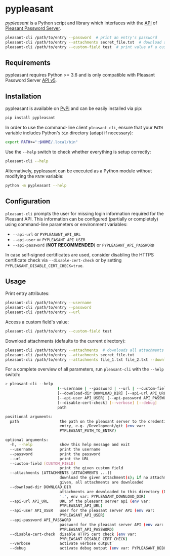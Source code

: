 # pypleasant

*pypleasant* is a Python script and library which interfaces with
the [API](https://pleasantsolutions.com/info/pleasant-password-server/m-programmatic-access/restful-api) of
[Pleasant Password Server](https://pleasantsolutions.com/passwordserver).

```bash
pleasant-cli /path/to/entry --password  # print an entry's password
pleasant-cli /path/to/entry --attachments secret_file.txt  # download an attachment
pleasant-cli /path/to/entry --custom-field test  # print value of a custom field
```


## Requirements

pypleasant requires Python >= 3.6 and is only compatible with Pleasant Password Server
[API v5](https://pleasantsolutions.com/info/pleasant-password-server/m-programmatic-access/restful-api-v5).


## Installation

pypleasant is available on [PyPi](https://pypi.org/project/pypleasant/) and can be easily installed via pip:

```bash
pip install pypleasant
```

In order to use the command-line client `pleasant-cli`, ensure that your `PATH` variable includes
Python's `bin` directory (adapt if necessary):

```bash
export PATH+=":$HOME/.local/bin"
```

Use the `--help` switch to check whether everything is setup correctly:

```bash
pleasant-cli --help
```

Alternatively, pypleasant can be executed as a Python module without modifying the `PATH` variable:

```bash
python -m pypleasant --help
```


## Configuration

`pleasant-cli` prompts the user for missing login information required for the Pleasant API.
This information can be configured (partially or completely) using command-line parameters
or environment variables:

* `--api-url` or `PYPLEASANT_API_URL`
* `--api-user` or `PYPLEASANT_API_USER`
* `--api-password` (**NOT RECOMMENDED**) or `PYPLEASANT_API_PASSWORD`

In case self-signed certificates are used, consider disabling the HTTPS certificate check via
`--disable-cert-check` or by setting `PYPLEASANT_DISABLE_CERT_CHECK=true`.


## Usage

Print entry attributes:

```bash
pleasant-cli /path/to/entry --username
pleasant-cli /path/to/entry --password
pleasant-cli /path/to/entry --url
```

Access a custom field's value:

```bash
pleasant-cli /path/to/entry --custom-field test
```

Download attachments (defaults to the current directory):

```bash
pleasant-cli /path/to/entry --attachments  # downloads all attachments
pleasant-cli /path/to/entry --attachments secret_file.txt
pleasant-cli /path/to/entry --attachments file_1.txt file_2.txt --download-dir /path/to/download/dir
```

For a complete overview of all parameters, run `pleasant-cli` with the `--help` switch:

```bash
> pleasant-cli --help
                       (--username | --password | --url | --custom-field [CUSTOM_FIELD] | --attachments [ATTACHMENTS [ATTACHMENTS ...]])
                       [--download-dir DOWNLOAD_DIR] [--api-url API_URL]
                       [--api-user API_USER] [--api-password API_PASSWORD]
                       [--disable-cert-check] [--verbose] [--debug]
                       path

positional arguments:
  path                  the path on the pleasant server to the credential
                        entry, e.g. /Development/git (env var:
                        PYPLEASANT_PATH_TO_ENTRY)

optional arguments:
  -h, --help            show this help message and exit
  --username            print the username
  --password            print the password
  --url                 print the URL
  --custom-field [CUSTOM_FIELD]
                        print the given custom field
  --attachments [ATTACHMENTS [ATTACHMENTS ...]]
                        download the given attachment(s); if no attachment is
                        given, all attachments are downloaded
  --download-dir DOWNLOAD_DIR
                        attachments are downloaded to this directory (DEFAULT:
                        '.', env var: PYPLEASANT_DOWNLOAD_DIR)
  --api-url API_URL     URL of the pleasant server api (env var:
                        PYPLEASANT_API_URL)
  --api-user API_USER   user for the pleasant server API (env var:
                        PYPLEASANT_API_USER)
  --api-password API_PASSWORD
                        password for the pleasant server API (env var:
                        PYPLEASANT_API_PASSWORD)
  --disable-cert-check  disable HTTPS cert check (env var:
                        PYPLEASANT_DISABLE_CERT_CHECK)
  --verbose             activate verbose output
  --debug               activate debug output (env var: PYPLEASANT_DEBUG)
```
